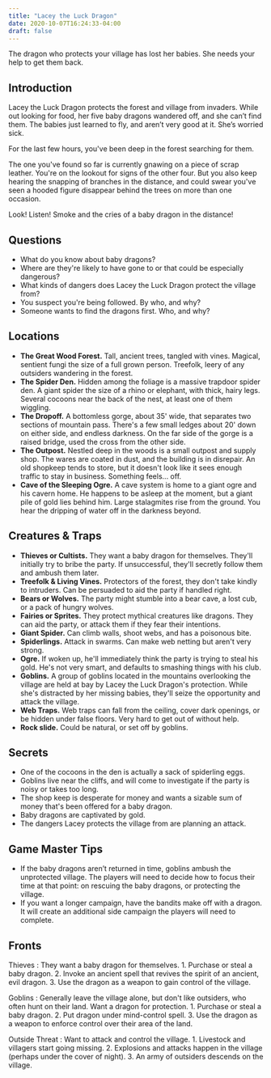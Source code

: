 ```yaml
---
title: "Lacey the Luck Dragon"
date: 2020-10-07T16:24:33-04:00
draft: false
---
```


The dragon who protects your village has lost her babies. She needs your help to get them back.

<div data-toc="In This Adventure"></div>



## Introduction

Lacey the Luck Dragon protects the forest and village from invaders. While out looking for food, her five baby dragons wandered off, and she can’t find them. The babies just learned to fly, and aren’t very good at it. She’s worried sick.

For the last few hours, you've been deep in the forest searching for them.

The one you've found so far is currently gnawing on a piece of scrap leather. You're on the lookout for signs of the other four. But you also keep hearing the snapping of branches in the distance, and could swear you've seen a hooded figure disappear behind the trees on more than one occasion.

Look! Listen! Smoke and the cries of a baby dragon in the distance!



## Questions

- What do you know about baby dragons?
- Where are they're likely to have gone to or that could be especially dangerous?
- What kinds of dangers does Lacey the Luck Dragon protect the village from?
- You suspect you're being followed. By who, and why?
- Someone wants to find the dragons first. Who, and why?



## Locations

- **The Great Wood Forest.** Tall, ancient trees, tangled with vines. Magical, sentient fungi the size of a full grown person. Treefolk, leery of any outsiders wandering in the forest.
- **The Spider Den.** Hidden among the foliage is a massive trapdoor spider den. A giant spider the size of a rhino or elephant, with thick, hairy legs. Several cocoons near the back of the nest, at least one of them wiggling.
- **The Dropoff.** A bottomless gorge, about 35' wide, that separates two sections of mountain pass. There's a few small ledges about 20' down on either side, and endless darkness. On the far side of the gorge is a raised bridge, used the cross from the other side.
- **The Outpost.** Nestled deep in the woods is a small outpost and supply shop. The wares are coated in dust, and the building is in disrepair. An old shopkeep tends to store, but it doesn't look like it sees enough traffic to stay in business. Something feels... off.
- **Cave of the Sleeping Ogre.** A cave system is home to a giant ogre and his cavern home. He happens to be asleep at the moment, but a giant pile of gold lies behind him. Large stalagmites rise from the ground. You hear the dripping of water off in the darkness beyond.



## Creatures & Traps

- **Thieves or Cultists.** They want a baby dragon for themselves. They'll initially try to bribe the party. If unsuccessful, they'll secretly follow them and ambush them later.
- **Treefolk & Living Vines.** Protectors of the forest, they don't take kindly to intruders. Can be persuaded to aid the party if handled right.
- **Bears or Wolves.** The party might stumble into a bear cave, a lost cub, or a pack of hungry wolves.
- **Fairies or Sprites.** They protect mythical creatures like dragons. They can aid the party, or attack them if they fear their intentions.
- **Giant Spider.** Can climb walls, shoot webs, and has a poisonous bite.
- **Spiderlings.** Attack in swarms. Can make web netting but aren't very strong.
- **Ogre.** If woken up, he'll immediately think the party is trying to steal his gold. He's not very smart, and defaults to smashing things with his club.
- **Goblins.** A group of goblins located in the mountains overlooking the village are held at bay by Lacey the Luck Dragon's protection. While she's distracted by her missing babies, they'll seize the opportunity and attack the village.
- **Web Traps.** Web traps can fall from the ceiling, cover dark openings, or be hidden under false floors. Very hard to get out of without help.
- **Rock slide.** Could be natural, or set off by goblins.



## Secrets

- One of the cocoons in the den is actually a sack of spiderling eggs.
- Goblins live near the cliffs, and will come to investigate if the party is noisy or takes too long.
- The shop keep is desperate for money and wants a sizable sum of money that's been offered for a baby dragon.
- Baby dragons are captivated by gold.
- The dangers Lacey protects the village from are planning an attack.



## Game Master Tips

- If the baby dragons aren’t returned in time, goblins ambush the unprotected village. The players will need to decide how to focus their time at that point: on rescuing the baby dragons, or protecting the village.
- If you want a longer campaign, have the bandits make off with a dragon. It will create an additional side campaign the players will need to complete.



## Fronts

Thieves
: They want a baby dragon for themselves.
	1. Purchase or steal a baby dragon.
	2. Invoke an ancient spell that revives the spirit of an ancient, evil dragon.
	3. Use the dragon as a weapon to gain control of the village.

Goblins
: Generally leave the village alone, but don't like outsiders, who often hunt on their land. Want a dragon for protection.
	1. Purchase or steal a baby dragon.
	2. Put dragon under mind-control spell.
	3. Use the dragon as a weapon to enforce control over their area of the land.

Outside Threat
: Want to attack and control the village.
	1. Livestock and villagers start going missing.
	2. Explosions and attacks happen in the village (perhaps under the cover of night).
	3. An army of outsiders descends on the village.
